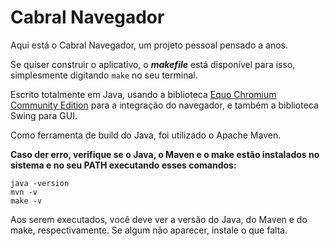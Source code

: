 # Cabral Navegador
Aqui está o Cabral Navegador, um projeto pessoal pensado a anos.

Se quiser construir o aplicativo, o ***makefile*** está disponível para isso, simplesmente digitando ```make``` no seu terminal.

Escrito totalmente em Java, usando a biblioteca [Equo Chromium Community Edition](https://github.com/equodev/chromium) para a integração do navegador, e também a biblioteca Swing para GUI.

Como ferramenta de build do Java, foi utilizado o Apache Maven.

**Caso der erro, verifique se o Java, o Maven e o make estão instalados no sistema e no seu PATH executando esses comandos:**

```java -version```<br>
```mvn -v``` <br>
```make -v```

Aos serem executados, você deve ver a versão do Java, do Maven e do make, respectivamente. Se algum não aparecer, instale o que falta.